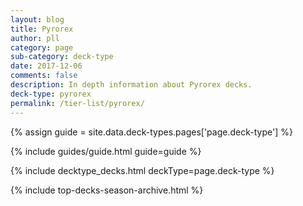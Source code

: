 ```yaml
---
layout: blog
title: Pyrorex
author: pll
category: page
sub-category: deck-type
date: 2017-12-06
comments: false
description: In depth information about Pyrorex decks.
deck-type: pyrorex
permalink: /tier-list/pyrorex/ 
---
```


{% assign guide = site.data.deck-types.pages['page.deck-type'] %}

{% include guides/guide.html guide=guide %}

{% include decktype_decks.html deckType=page.deck-type %}

{% include top-decks-season-archive.html %}